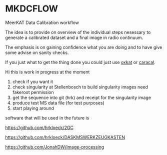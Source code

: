 # MKDCFLOW

MeerKAT Data Calibration workflow 

The idea is to provide on overview of the individual steps nesessary to generate a calibrated dataset and
a final image in radio continuum.

The emphasis is on gaining confidence what you are doing and to have give some advise on sanity checks.

If you just what to get the thing done you could just use [oxkat](https://github.com/IanHeywood/oxkat) or  [caracal](https://github.com/caracal-pipeline/caracal).

Hi this is work in progress at the moment
1) check if you want it
2) check singularity at Stellenbosch  to build singularity images need fakeroot permission
3) get the sequence into git (hrk) and receipt for the singularity image
4) produce test MS data file (for test purposes)
5) start playing around


software that will be used in the future is 

https://github.com/hrkloeck/2GC

https://github.com/hrkloeck/DASKMSWERKZEUGKASTEN

https://github.com/JonahDW/Image-processing
